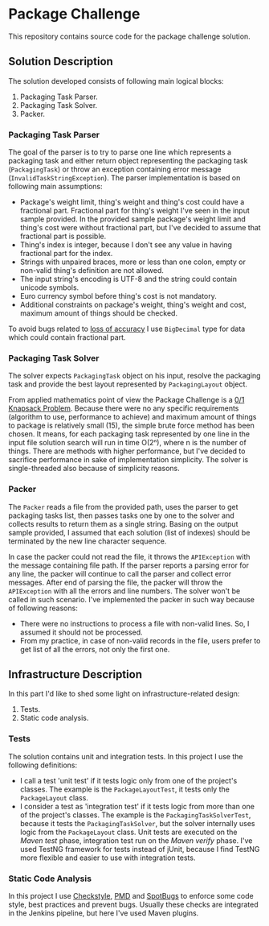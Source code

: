 # Package Challenge
This repository contains source code for the package challenge solution.

## Solution Description
The solution developed consists of following main logical blocks:
1. Packaging Task Parser.
1. Packaging Task Solver.
1. Packer.

### Packaging Task Parser
The goal of the parser is to try to parse one line which represents a packaging task and either return object
representing the packaging task (`PackagingTask`) or throw an exception containing error
message (`InvalidTaskStringException`). The parser implementation is based on following main assumptions:
* Package's weight limit, thing's weight and thing's cost could have a fractional part. Fractional part for thing's
  weight I've seen in the input sample provided. In the provided sample package's weight limit and thing's cost were
  without fractional part, but I've decided to assume that fractional part is possible.
* Thing's index is integer, because I don't see any value in having fractional part for the index.
* Strings with unpaired braces, more or less than one colon, empty or non-valid thing's definition are not allowed.
* The input string's encoding is UTF-8 and the string could contain unicode symbols.
* Euro currency symbol before thing's cost is not mandatory.
* Additional constraints on package's weight, thing's weight and cost, maximum amount of things should be checked.

To avoid bugs related to [loss of accuracy](https://dzone.com/articles/never-use-float-and-double-for-monetary-calculatio)
I use `BigDecimal` type for data which could contain fractional part.

### Packaging Task Solver
The solver expects `PackagingTask` object on his input, resolve the packaging task and provide the best layout
represented by `PackagingLayout` object.

From applied mathematics point of view the Package Challenge is a 
[0/1 Knapsack Problem](https://en.wikipedia.org/wiki/Knapsack_problem#0/1_knapsack_problem).
Because there were no any specific requirements (algorithm to use, performance to achieve) and maximum amount of 
things to package is relatively small (15), the simple brute force method has been chosen. It means, for each packaging
task represented by one line in the input file solution search will run in time O(2ⁿ), where n is the number of things.
There are methods with higher performance, but I've decided to sacrifice performance in sake of implementation
simplicity. The solver is single-threaded also because of simplicity reasons.

### Packer
The `Packer` reads a file from the provided path, uses the parser to get packaging tasks list, then passes tasks
one by one to the solver and collects results to return them as a single string. Basing on the output sample provided,
I assumed that each solution (list of indexes) should be terminated by the new line character sequence.
 
In case the packer could not read the file, it throws the `APIException` with the message containing file path.
If the parser reports a parsing error for any line, the packer will continue to call the parser and collect error
messages. After end of parsing the file, the packer will throw the `APIException` with all the errors and line numbers.
The solver won't be called in such scenario. I've implemented the packer in such way because of following reasons:
* There were no instructions to process a file with non-valid lines. So, I assumed it should not be processed.
* From my practice, in case of non-valid records in the file, users prefer to get list of all the errors, not only the
  first one.

## Infrastructure Description
In this part I'd like to shed some light on infrastructure-related design:
1. Tests.
1. Static code analysis.

### Tests
The solution contains unit and integration tests. In this project I use the following definitions:
* I call a test 'unit test' if it tests logic only from one of the project's classes. The example is
  the `PackageLayoutTest`, it tests only the `PackageLayout` class.
* I consider a test as 'integration test' if it tests logic from more than one of the project's classes. The example is
  the `PackagingTaskSolverTest`, because it tests the `PackagingTaskSolver`, but the solver internally uses logic from
  the `PackageLayout` class.
Unit tests are executed on the *Maven test* phase, integration test run on the *Maven verify* phase.
I've used TestNG framework for tests instead of jUnit, because I find TestNG more flexible and easier to use with
integration tests.

### Static Code Analysis
In this project I use [Checkstyle](http://checkstyle.sourceforge.net/), [PMD](https://pmd.github.io/) and
[SpotBugs](https://spotbugs.github.io/) to enforce some code style, best practices and prevent bugs. Usually these
checks are integrated in the Jenkins pipeline, but here I've used Maven plugins.
